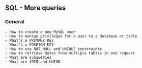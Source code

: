 ## SQL - More queries
### General
    - How to create a new MySQL user
    - How to manage privileges for a user to a database or table
    - What’s a PRIMARY KEY
    - What’s a FOREIGN KEY
    - How to use NOT NULL and UNIQUE constraints
    - How to retrieve datas from multiple tables in one request
    - What are subqueries
    - What are JOIN and UNION